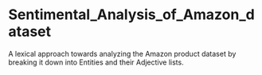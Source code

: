 # Sentimental_Analysis_of_Amazon_dataset
A lexical approach towards analyzing the Amazon product dataset by breaking it down into Entities and their Adjective lists.
